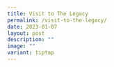```yaml
---
title: Visit to The Legacy
permalink: /visit-to-the-legacy/
date: 2023-01-07
layout: post
description: ""
image: ""
variant: tiptap
---
```

